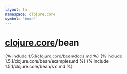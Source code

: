```yaml
---
layout: fn
namespace: clojure.core
symbol: "bean"
---
```


# [clojure.core](../)/bean

{% include 1.5.1/clojure.core/bean/docs.md %}
{% include 1.5.1/clojure.core/bean/examples.md %}
{% include 1.5.1/clojure.core/bean/src.md %}

